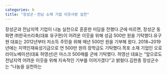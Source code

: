 ```yaml
---
categories: b
title: "장성군‧전남 소재 기업 이웃사랑 실천"
---
```

장성군과 전남지역 기업이 나눔 실천으로 훈훈한 미담을 전했다.군에 따르면, 장성군 동화면 ㈜한국쓰리축(대표 유구현)이 어려운 이웃을 위해 성금 500만 원을 기탁했다.유구현 대표는 2012년부터 저소득 주민을 위해 매년 500만 원을 기부해 왔다. 2018~2019년에는 지역인재육성기금으로 연 500만 원의 장학금도 기탁했다.목포 소재 기업인 오로라이노베이션(대표 허영선)은 마스크 500매를 군에 기탁했다. 허영선 대표는 “앞으로도 전남지역 어려운 이웃을 위해 지속적인 기부를 이어가겠다”고 밝혔다.김한종 장성군수는 “나눔을 실천하는